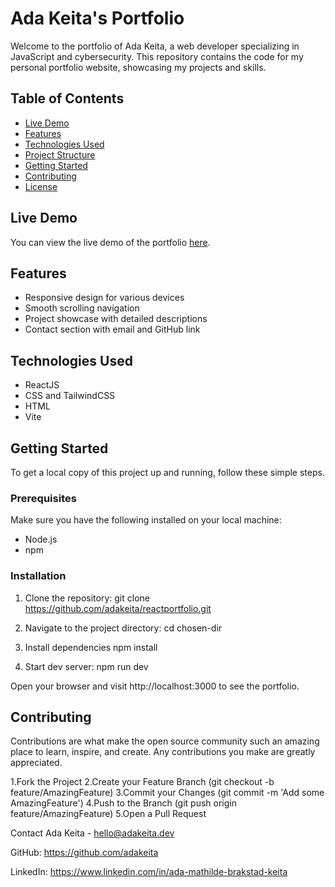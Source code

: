 # Ada Keita's Portfolio

Welcome to the portfolio of Ada Keita, a web developer specializing in JavaScript and cybersecurity. This repository contains the code for my personal portfolio website, showcasing my projects and skills.

## Table of Contents

- [Live Demo](#live-demo)
- [Features](#features)
- [Technologies Used](#technologies-used)
- [Project Structure](#project-structure)
- [Getting Started](#getting-started)
- [Contributing](#contributing)
- [License](#license)

## Live Demo

You can view the live demo of the portfolio [here](https://devadakeita.netlify.app/).

## Features

- Responsive design for various devices
- Smooth scrolling navigation
- Project showcase with detailed descriptions
- Contact section with email and GitHub link

## Technologies Used

- ReactJS
- CSS and TailwindCSS
- HTML
- Vite

## Getting Started

To get a local copy of this project up and running, follow these simple steps.

### Prerequisites

Make sure you have the following installed on your local machine:

- Node.js
- npm

### Installation

1. Clone the repository:
git clone https://github.com/adakeita/reactportfolio.git

2. Navigate to the project directory:
cd chosen-dir

3. Install dependencies
npm install

4. Start dev server:
npm run dev

Open your browser and visit http://localhost:3000 to see the portfolio.


## Contributing
Contributions are what make the open source community such an amazing place to learn, inspire, and create. Any contributions you make are greatly appreciated.

1.Fork the Project
2.Create your Feature Branch (git checkout -b feature/AmazingFeature)
3.Commit your Changes (git commit -m 'Add some AmazingFeature')
4.Push to the Branch (git push origin feature/AmazingFeature)
5.Open a Pull Request

Contact
Ada Keita - hello@adakeita.dev

GitHub: https://github.com/adakeita

LinkedIn: https://www.linkedin.com/in/ada-mathilde-brakstad-keita
